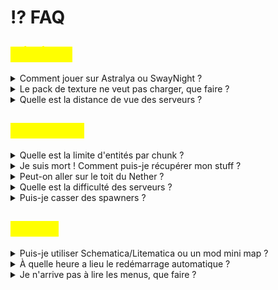 # ⁉️ FAQ

## <mark style="color:yellow;">GÉNÉRAL</mark>

<details>

<summary>Comment jouer sur Astralya ou SwayNight ?</summary>

Pour information, nous acceptons les versions crackées, premiums, et bedrocks.

### <mark style="color:green;">ASTRALYA (Survie)</mark>

* Version : 1.21.4
* IP : play.astralya.fr
* Port bedrock : `19132`

### <mark style="color:green;">SWAYNIGHT (Oneblock)</mark>

* Version : 1.21.4
* IP : play.swaynight.fr
* Port bedrock : `19132`

</details>

<details>

<summary>Le pack de texture ne veut pas charger, que faire ?</summary>

1. Rendez-vous dans votre <mark style="color:green;">liste de serveurs</mark>, et cliquez sur le serveur où vous jouez ![](<.gitbook/assets/image (10).png>)
2. Une fois le serveur sélectionné, cliquez sur "<mark style="color:green;">**Modifier**</mark>" tout en bas![](<.gitbook/assets/image (28).png>)
3. Sur la page qui s'ouvre, <mark style="color:green;">acceptez les textures packs du serveur</mark>![](<.gitbook/assets/image (29).png>)
4. Reconnectez vous ensuite au serveur, et le texture pack devrait charger. Si ce n'est pas le cas, n'hésitez pas à contacter notre équipe sur Discord. :smile:

</details>

<details>

<summary>Quelle est la distance de vue des serveurs ?</summary>

La distance de vue est de 7 en survie, et 8 en oneblock

</details>

## <mark style="color:yellow;">GAMEPLAY</mark>

<details>

<summary>Quelle est la limite d'entités par chunk ?</summary>

Il ne peut y avoir que 16 entités par chunks.

</details>

<details>

<summary>Je suis mort ! Comment puis-je récupérer mon stuff ?</summary>

Bien que nous ne remboursons pas les stuffs perdus par une cause naturelle du jeu, il y a la possibilité de récupérer son stuff en utilisant la commande <mark style="color:red;">`/dback`</mark>.

</details>

<details>

<summary>Peut-on aller sur le toit du Nether ?</summary>

<mark style="color:red;">Non</mark>, comme le stipule notre [reglement-en-jeu.md](informations/reglement-en-jeu.md "mention"), cela est <mark style="color:red;">formellement interdit</mark>.

</details>

<details>

<summary>Quelle est la difficulté des serveurs ?</summary>

Tous nos serveurs sont en difficulté _<mark style="color:green;">Normale</mark>_.

</details>

<details>

<summary>Puis-je casser des spawners ?</summary>

Seuls les joueurs possédant un grade achetable sur notre `/boutique` peuvent casser des spawners. Le grade Astralis/Aetheris permet de les récupérer **sans cet enchantement**.

Si vous ne possédez pas le grade, n'hésitez pas à demander l'aide d'autres joueurs pour casser un spawner. La plupart d'entre eux sont très serviables. Toutefois, merci de respecter leur décision en cas de refus et privilégiez toujours de solliciter un autre joueur plutôt qu'un membre du staff pour ce type de service.

</details>

## <mark style="color:yellow;">DIVERS</mark>

<details>

<summary>Puis-je utiliser Schematica/Litematica ou un mod mini map ?</summary>

Les mods qui n'offrent pas d'avantage injuste par rapport aux autres joueurs et qui n'altèrent pas les mécaniques de base du jeu sont autorisés. Pour Schematica/Litematica : le mode "print" est autorisé seulement sur le serveur créatif. _Voir_ [reglement-en-jeu.md](informations/reglement-en-jeu.md "mention")

</details>

<details>

<summary>À quelle heure a lieu le redémarrage automatique ?</summary>

La totalité de nos serveurs redémarrent **tous les jours à&#x20;**<mark style="color:yellow;">**06:00**</mark>.

</details>

<details>

<summary>Je n'arrive pas à lire les menus, que faire ?</summary>

Rendez-vous dans vos options graphiques, et mettez la **taille de l’interface** à <mark style="color:green;">2</mark>.

![](<.gitbook/assets/image (21).png>)

</details>
